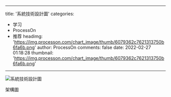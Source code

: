 
---
title: '系統技術設計圖'
categories: 
 - 学习
 - ProcessOn
 - 推荐
headimg: 'https://img.processon.com/chart_image/thumb/6079362c7621313750b6fa6b.png'
author: ProcessOn
comments: false
date: 2022-02-27 01:18:28
thumbnail: 'https://img.processon.com/chart_image/thumb/6079362c7621313750b6fa6b.png'
---

<div>   
<img class="thumb" alt="系統技術設計圖" src="https://img.processon.com/chart_image/thumb/6079362c7621313750b6fa6b.png" referrerpolicy="no-referrer">
<p>架構圖</p>  
</div>
            